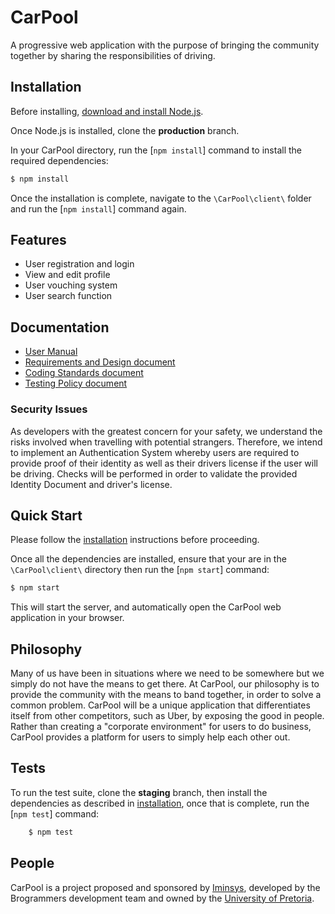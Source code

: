 ﻿# CarPool

A progressive web application with the purpose of bringing the community together
by sharing the responsibilities of driving.

## Installation

Before installing, [download and install Node.js](https://nodejs.org/en/download/).

Once Node.js is installed, clone the **production** branch.

In your CarPool directory, run the [`npm install`] command to install the required dependencies:

```bash
$ npm install
```
Once the installation is complete, navigate to the `\CarPool\client\` folder and run the [`npm install`] command again.  


## Features

* User registration and login
* View and edit profile
* User vouching system
* User search function

## Documentation
	
	
* [User Manual](https://drive.google.com/open?id=15Xil4pbk8T1k4epE6ULfLF9PqgrSDMiq)
* [Requirements and Design document](https://docs.google.com/document/d/16S4-24a4RshAfKx4Jjp4z7Z1VlNEXQ_c6AF8KU2pOpI/edit?usp=sharing)
* [Coding Standards document](https://drive.google.com/open?id=1L5UCMJzX3bENWo_TjIH5aXFxkfkO-MV8)
* [Testing Policy document](https://drive.google.com/open?id=1FGpuaxpYKhTKCvPZ8lSglqVc8Ma-UdZL)

### Security Issues

As developers with the greatest concern for your safety, we understand the risks involved when travelling with potential strangers. Therefore, we intend to implement an Authentication System whereby users are required to provide proof of their identity as well as their drivers license if the user will be driving. Checks will be performed in order to validate the provided Identity Document and driver's license.

## Quick Start

Please follow the [installation](#installation) instructions before proceeding.

Once all the dependencies are installed,  ensure that your are in the `\CarPool\client\` directory then run the [`npm start`] command:

```bash
$ npm start
```

This will start the server, and automatically open the CarPool web application in your browser.

## Philosophy

Many of us have been in situations where we need to be somewhere but we simply do not have the means to get there. At CarPool, our philosophy is to provide the community with the means to band together, in order to solve a common problem. CarPool will be a unique application that differentiates itself from other competitors, such as Uber, by exposing the good in people. Rather than creating a "corporate environment" for users to do business, CarPool provides a platform for users to simply help each other out.

## Tests

To run the test suite, clone the **staging** branch, then install the dependencies as described in [installation](#installation), once that is complete, run the [`npm test`] command:

```bash
	$ npm test
```

## People

CarPool is a project proposed and sponsored by [Iminsys][iminsys-url], developed by the Brogrammers development team and owned by the [University of Pretoria][up-url].

[iminsys-url]: http://www.iminsys.com
[package-diagram-url]: https://ibb.co/dbs9xH
[up-url]: http://www.up.ac.za


